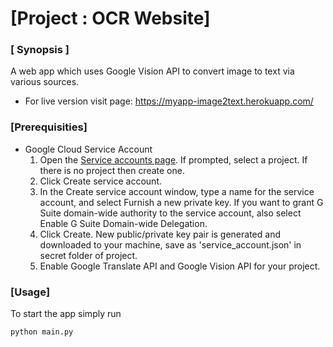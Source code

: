 # [Project : OCR Website]

### [ Synopsis ]
A web app which uses Google Vision API to convert image to text via various sources.

- For live version visit page: https://myapp-image2text.herokuapp.com/

### [Prerequisities]
- Google Cloud Service Account 
     1. Open the [Service accounts page](https://console.developers.google.com/permissions/serviceaccounts). If prompted, select a project. If there is no project then create one.
     2. Click Create service account.
     3. In the Create service account window, type a name for the service account, and select Furnish a new private key. If you want to grant G Suite domain-wide authority to the service account, also select Enable G Suite Domain-wide Delegation. 
     4. Click Create. New public/private key pair is generated and downloaded to your machine, save as 'service_account.json' in secret folder of project.
     5. Enable Google Translate API and Google Vision API for your project.
### [Usage]
To start the app simply run
~~~~
python main.py
~~~~